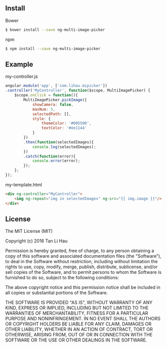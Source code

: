 ## Install

Bower

```bash
$ bower install --save ng-multi-image-picker
```

npm

```bash
$ npm install --save ng-multi-image-picker
```

## Example

my-controller.js

```javascript
angular.module('app', ['com.lihau.mipicker'])
.controller('MyController', function($scope, MultiImagePicker) {
    $scope.onClick = function(){
        MultiImagePicker.pickImage({
            showCamera: false,
            maxNum: 5,
            selectedPath: [],
            style: {
                themeColor: '#005500',
                textColor: '#ee1144'
            }
        })
        .then(function(selectedImages){
            console.log(selectedImages);
        })
        .catch(function(error){
            console.error(error);
        });
    };
});
```

my-template.html

```html
<div ng-controller="MyController">
    <img ng-repeat="img in selectedImages" ng-src="{{ img.image }}"/>
</div>
```

## License

The MIT License (MIT)

Copyright (c) 2016 Tan Li Hau

Permission is hereby granted, free of charge, to any person obtaining a copy
of this software and associated documentation files (the "Software"), to deal
in the Software without restriction, including without limitation the rights
to use, copy, modify, merge, publish, distribute, sublicense, and/or sell
copies of the Software, and to permit persons to whom the Software is
furnished to do so, subject to the following conditions:

The above copyright notice and this permission notice shall be included in all
copies or substantial portions of the Software.

THE SOFTWARE IS PROVIDED "AS IS", WITHOUT WARRANTY OF ANY KIND, EXPRESS OR
IMPLIED, INCLUDING BUT NOT LIMITED TO THE WARRANTIES OF MERCHANTABILITY,
FITNESS FOR A PARTICULAR PURPOSE AND NONINFRINGEMENT. IN NO EVENT SHALL THE
AUTHORS OR COPYRIGHT HOLDERS BE LIABLE FOR ANY CLAIM, DAMAGES OR OTHER
LIABILITY, WHETHER IN AN ACTION OF CONTRACT, TORT OR OTHERWISE, ARISING FROM,
OUT OF OR IN CONNECTION WITH THE SOFTWARE OR THE USE OR OTHER DEALINGS IN THE
SOFTWARE.
